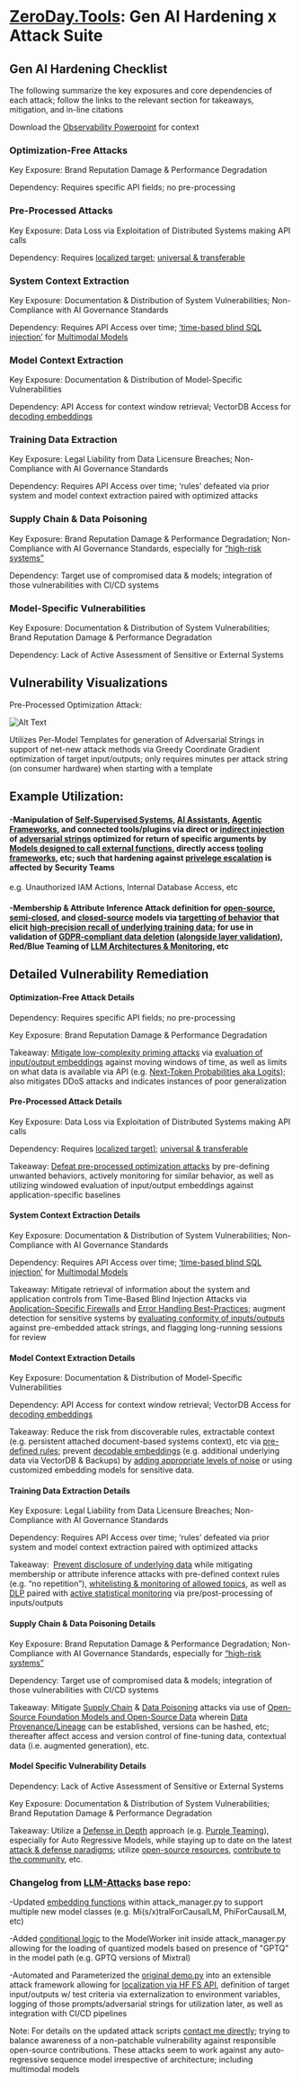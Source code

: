 # [ZeroDay.Tools](https://www.zeroday.tools/): Gen AI Hardening x Attack Suite

## Gen AI Hardening Checklist 

The following summarize the key exposures and core dependencies of each attack; follow the links to the relevant section for takeaways, mitigation, and in-line citations

Download the [Observability Powerpoint](https://github.com/rabbidave/Enterprise-Executive-Summaries/blob/main/Observability.pptx) for context

### Optimization-Free Attacks
Key Exposure: Brand Reputation Damage & Performance Degradation

Dependency: Requires specific API fields; no pre-processing
### Pre-Processed Attacks
Key Exposure: Data Loss via Exploitation of Distributed Systems making API calls

Dependency: Requires [localized target](https://huggingface.co/docs/huggingface_hub/main/en/package_reference/hf_file_system); [universal & transferable](https://llm-attacks.org/)
### System Context Extraction
Key Exposure: Documentation & Distribution of System Vulnerabilities; Non-Compliance with AI Governance Standards

Dependency: Requires API Access over time; [‘time-based blind SQL injection’](https://owasp.org/www-community/attacks/Blind_SQL_Injection) for [Multimodal Models](https://arxiv.org/pdf/2307.08715v2.pdf)
### Model Context Extraction
Key Exposure: Documentation & Distribution of Model-Specific Vulnerabilities

Dependency: API Access for context window retrieval; VectorDB Access for [decoding embeddings](https://github.com/jxmorris12/vec2text)
### Training Data Extraction
Key Exposure: Legal Liability from Data Licensure Breaches; Non-Compliance with AI Governance Standards

Dependency: Requires API Access over time; ‘rules’ defeated via prior system and model context extraction paired with optimized attacks
### Supply Chain & Data Poisoning
Key Exposure: Brand Reputation Damage & Performance Degradation; Non-Compliance with AI Governance Standards, especially for [“high-risk systems”](https://cset.georgetown.edu/article/the-eu-ai-act-a-primer/)

Dependency: Target use of compromised data & models; integration of those vulnerabilities with CI/CD systems
### Model-Specific Vulnerabilities
Key Exposure: Documentation & Distribution of System Vulnerabilities; Brand Reputation Damage & Performance Degradation

Dependency: Lack of Active Assessment of Sensitive or External Systems

## Vulnerability Visualizations

Pre-Processed Optimization Attack:

![Alt Text](https://media.giphy.com/media/v1.Y2lkPTc5MGI3NjExZXRvNWlqZWhiYmFrbmp3a2RsOTZmdTQ5YmY0ZnU1OGIyNW8wYmVobSZlcD12MV9pbnRlcm5hbF9naWZfYnlfaWQmY3Q9Zw/K0UZJibCsa6Ty0CIyI/source.gif)

Utilizes Per-Model Templates for generation of Adversarial Strings in support of net-new attack methods via Greedy Coordinate Gradient optimization of target input/outputs; only requires minutes per attack string (on consumer hardware) when starting with a template

## Example Utilization:

#### -Manipulation of [Self-Supervised Systems](https://github.com/microsoft/TaskWeaver), [AI Assistants](https://platform.openai.com/docs/assistants/overview), [Agentic Frameworks](https://learn.microsoft.com/en-us/semantic-kernel/overview/), and connected tools/plugins via direct or [indirect injection](https://github.com/greshake/llm-security#compromising-llms-using-indirect-prompt-injection) of [adversarial strings](https://llm-attacks.org/) optimized for return of specific arguments by [Models designed to call external functions](https://github.com/nexusflowai/NexusRaven/), directly access [tooling frameworks](https://python.langchain.com/docs/integrations/tools/), etc; such that hardening against [privelege escalation](https://www.crowdstrike.com/cybersecurity-101/privilege-escalation/) is affected by Security Teams

e.g. Unauthorized IAM Actions, Internal Database Access, etc

#### -Membership & Attribute Inference Attack definition for [open-source](https://arxiv.org/pdf/2311.17035.pdf#subsection.5.2), [semi-closed](https://arxiv.org/pdf/2311.17035.pdf), and [closed-source](https://arxiv.org/pdf/2311.17035.pdf#subsection.5.2) models via [targetting of behavior](https://arxiv.org/pdf/2311.17035.pdf#subsection.5.1) that elicit [high-precision recall of underlying training data](https://arxiv.org/pdf/2311.17035.pdf#subsection.5.7); for use in validation of [GDPR-compliant data deletion](https://gdpr-info.eu/art-17-gdpr/) ([alongside layer validation](https://weightwatcher.ai/)), Red/Blue Teaming of [LLM Architectures & Monitoring](https://www.latentspace.tools/), etc

## Detailed Vulnerability Remediation

#### Optimization-Free Attack Details
Dependency: Requires specific API fields; no pre-processing

Key Exposure: Brand Reputation Damage & Performance Degradation

Takeaway: [Mitigate low-complexity priming attacks](https://llmpriming.focallab.org/) via [evaluation of input/output embeddings](https://www.latentspace.tools/#h.de5k8d8cxz8c) against moving windows of time, as well as limits on what data is available via API (e.g. [Next-Token Probabilities aka Logits](https://cookbook.openai.com/examples/using_logprobs)); also mitigates DDoS attacks and indicates instances of poor generalization

#### Pre-Processed Attack Details
Key Exposure: Data Loss via Exploitation of Distributed Systems making API calls

Dependency: Requires [localized target](https://huggingface.co/docs/huggingface_hub/main/en/package_reference/hf_file_system)]; [universal & transferable](https://llm-attacks.org/)

Takeaway: [Defeat pre-processed optimization attacks](https://www.latentspace.tools/) by pre-defining unwanted behaviors, actively monitoring for similar behavior, as well as utilizing windowed evaluation of input/output embeddings against application-specific baselines

#### System Context Extraction Details

Key Exposure: Documentation & Distribution of System Vulnerabilities; Non-Compliance with AI Governance Standards

Dependency: Requires API Access over time; [‘time-based blind SQL injection’](https://owasp.org/www-community/attacks/Blind_SQL_Injection) for [Multimodal Models](https://arxiv.org/pdf/2307.08715v2.pdf)

Takeaway: Mitigate retrieval of information about the system and application controls from Time-Based Blind Injection Attacks via [Application-Specific Firewalls](https://www.f5.com/glossary/application-firewall) and [Error Handling Best-Practices](https://brightsec.com/blog/error-based-sql-injection/); augment detection for sensitive systems by [evaluating conformity of inputs/outputs](https://www.latentspace.tools/#h.rmca9kuof4sx) against pre-embedded attack strings, and flagging long-running sessions for review

#### Model Context Extraction Details

Key Exposure: Documentation & Distribution of Model-Specific Vulnerabilities

Dependency: API Access for context window retrieval; VectorDB Access for [decoding embeddings](https://github.com/jxmorris12/vec2text)

Takeaway: Reduce the risk from discoverable rules, extractable context (e.g. persistent attached document-based systems context), etc via [pre-defined rules](https://developer.nvidia.com/blog/nvidia-enables-trustworthy-safe-and-secure-large-language-model-conversational-systems/); prevent [decodable embeddings](https://github.com/jxmorris12/vec2text) (e.g. additional underlying data via VectorDB & Backups) by [adding appropriate levels of noise](https://arxiv.org/pdf/2310.06816.pdf) or using customized embedding models for sensitive data.

#### Training Data Extraction Details

Key Exposure: Legal Liability from Data Licensure Breaches; Non-Compliance with AI Governance Standards

Dependency: Requires API Access over time; ‘rules’ defeated via prior system and model context extraction paired with optimized attacks

Takeaway:  [Prevent disclosure of underlying data](https://not-just-memorization.github.io/extracting-training-data-from-chatgpt.html) while mitigating membership or attribute inference attacks with pre-defined context rules (e.g. “no repetition”), [whitelisting & monitoring of allowed topics](https://developer.nvidia.com/blog/nvidia-enables-trustworthy-safe-and-secure-large-language-model-conversational-systems/), as well as [DLP](https://www.microsoft.com/en-us/security/business/security-101/what-is-data-loss-prevention-dlp) paired with [active statistical monitoring](https://www.latentspace.tools/) via pre/post-processing of inputs/outputs

#### Supply Chain & Data Poisoning Details

Key Exposure: Brand Reputation Damage & Performance Degradation; Non-Compliance with AI Governance Standards, especially for [“high-risk systems”](https://cset.georgetown.edu/article/the-eu-ai-act-a-primer/)

Dependency: Target use of compromised data & models; integration of those vulnerabilities with CI/CD systems

Takeaway: Mitigate [Supply Chain](https://www.crowdstrike.com/cybersecurity-101/cyberattacks/supply-chain-attacks/) & [Data Poisoning](https://spectrum.ieee.org/ai-cybersecurity-data-poisoning) attacks via use of [Open-Source Foundation Models and Open-Source Data](https://huggingface.co/docs/huggingface_hub/main/en/package_reference/hf_file_system) wherein [Data Provenance/Lineage](https://www.graphable.ai/blog/what-is-data-lineage-data-provenance/) can be established, versions can be hashed, etc; thereafter affect access and version control of fine-tuning data, contextual data (i.e. augmented generation), etc.

#### Model Specific Vulnerability Details

Dependency: Lack of Active Assessment of Sensitive or External Systems

Key Exposure: Documentation & Distribution of System Vulnerabilities; Brand Reputation Damage & Performance Degradation

Takeaway: Utilize a [Defense in Depth](https://en.wikipedia.org/wiki/Defense_in_depth_(computing)) approach (e.g. [Purple Teaming](https://www.splunk.com/en_us/blog/learn/purple-team.html)), especially for Auto Regressive Models, while staying up to date on the latest [attack & defense paradigms](https://owasp.org/www-project-top-10-for-large-language-model-applications/); utilize [open-source resources](https://ai.meta.com/llama/purple-llama/#cybersecurity), [contribute to the community](https://www.zeroday.tools/), etc.


### Changelog from [LLM-Attacks](https://github.com/llm-attacks/llm-attacks) base repo:

-Updated [embedding functions](https://github.com/rabbidave/LLM-Attacks-v2/blob/main/llm_attacks/base/attack_manager.py#L35) within attack_manager.py to support multiple new model classes (e.g. Mi(s/x)tralForCausalLM, PhiForCausalLM, etc)

-Added [conditional logic](https://github.com/rabbidave/LLM-Attacks-v2/blob/main/llm_attacks/base/attack_manager.py#L1480) to the ModelWorker init inside attack_manager.py allowing for the loading of quantized models based on presence of "GPTQ" in the model path (e.g. GPTQ versions of Mixtral)

-Automated and Parameterized the [original demo.py](https://github.com/rabbidave/LLM-Attacks-v2/blob/main/demo.ipynb) into an extensible attack framework allowing for [localization via HF FS API](https://huggingface.co/docs/huggingface_hub/main/en/guides/hf_file_system), definition of target input/outputs w/ test criteria via externalization to environment variables, logging of those prompts/adversarial strings for utilization later, as well as integration with CI/CD pipelines

Note: For details on the updated attack scripts [contact me directly](https://www.linkedin.com/in/davidisaacpierce/); trying to balance awareness of a non-patchable vulnerability against responsible open-source contributions. These attacks seem to work against any auto-regressive sequence model irrespective of architecture; including multimodal models
